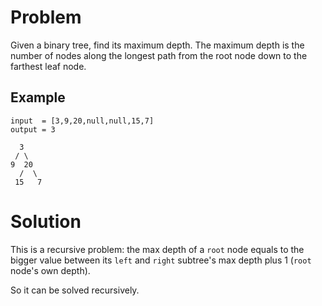 # Problem

Given a binary tree, find its maximum depth. The maximum depth is the number of nodes along the longest path from the root node down to the farthest leaf node.

## Example

```
input  = [3,9,20,null,null,15,7]
output = 3

  3
 / \
9  20
  /  \
 15   7
```

# Solution

This is a recursive problem: the max depth of a `root` node equals to the bigger value between its `left` and `right` subtree's max depth plus 1 (`root` node's own depth).

So it can be solved recursively.
